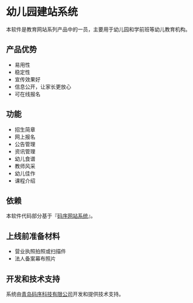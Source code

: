 # 幼儿园建站系统

本软件是教育网站系列产品中的一员，主要用于幼儿园和学前班等幼儿教育机构。

## 产品优势
* 易用性
* 稳定性
* 宣传效果好
* 信息公开，让家长更放心
* 可在线报名

## 功能

* 招生简章
* 网上报名
* 公告管理
* 资讯管理
* 幼儿食谱
* 教师风采
* 幼儿佳作
* 课程介绍

## 依赖

本软件代码部分基于『[码序网站系统](https://code.aliyun.com/oldsong/codeorder-enterprise-information-system)』。

## 上线前准备材料

* 营业执照拍照或扫描件
* 法人备案幕布照片

## 开发和技术支持

系统由[青岛码序科技有限公司](http://codeorder.cn)开发和提供技术支持。
